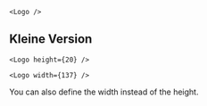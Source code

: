```react
<Logo />
```

## Kleine Version

```react
<Logo height={20} />
```

```react
<Logo width={137} />
```

You can also define the width instead of the height.
